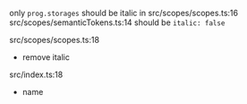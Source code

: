 only `prog.storages` should be italic in src/scopes/scopes.ts:16
src/scopes/semanticTokens.ts:14 should be `italic: false`

src/scopes/scopes.ts:18 
- remove italic

src/index.ts:18
- name
